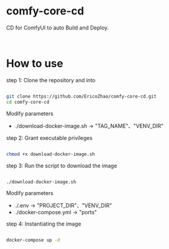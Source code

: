 # comfy-core-cd
CD for ComfyUI to auto Build and Deploy.

 <br/>  

# How to use

step 1: Clone the repository and into

```bash

git clone https://github.com/EricoZhao/comfy-core-cd.git
cd comfy-core-cd

```

Modify parameters
- ./download-docker-image.sh -> "TAG_NAME"、"VENV_DIR"

step 2: Grant executable privileges
```bash

chmod +x download-docker-image.sh

```

step 3: Run the script to download the image
```bash

./download-docker-image.sh

```

Modify parameters
- ./.env -> "PROJECT_DIR"、"VENV_DIR"
- ./docker-compose.yml -> "ports"

step 4: Instantiating the image
```bash

docker-compose up -d

```
